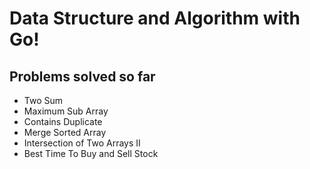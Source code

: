# Data Structure and Algorithm with Go!



## Problems solved so far
- Two Sum
- Maximum Sub Array
- Contains Duplicate
- Merge Sorted Array
- Intersection of Two Arrays II
- Best Time To Buy and Sell Stock